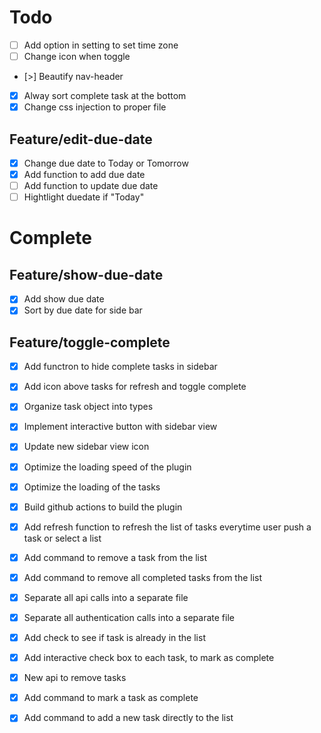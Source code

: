 # Todo

- [ ] Add option in setting to set time zone
- [ ] Change icon when toggle
- [>] Beautify nav-header
- [x] Alway sort complete task at the bottom
- [x] Change css injection to proper file

## Feature/edit-due-date

- [x] Change due date to Today or Tomorrow
- [x] Add function to add due date
- [ ] Add function to update due date
- [ ] Hightlight duedate if "Today"

# Complete

## Feature/show-due-date

- [x] Add show due date
- [x] Sort by due date for side bar

## Feature/toggle-complete

- [x] Add functron to hide complete tasks in sidebar
- [x] Add icon above tasks for refresh and toggle complete

- [x] Organize task object into types
- [x] Implement interactive button with sidebar view
- [x] Update new sidebar view icon
- [x] Optimize the loading speed of the plugin
- [x] Optimize the loading of the tasks
- [x] Build github actions to build the plugin
- [x] Add refresh function to refresh the list of tasks everytime user push a task or select a list
- [x] Add command to remove a task from the list
- [x] Add command to remove all completed tasks from the list
- [x] Separate all api calls into a separate file
- [x] Separate all authentication calls into a separate file
- [x] Add check to see if task is already in the list
- [x] Add interactive check box to each task, to mark as complete
- [x] New api to remove tasks
- [x] Add command to mark a task as complete
- [x] Add command to add a new task directly to the list
